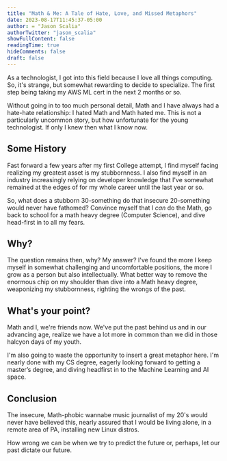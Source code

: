 ```yaml
---
title: "Math & Me: A Tale of Hate, Love, and Missed Metaphors"
date: 2023-08-17T11:45:37-05:00
author: = "Jason Scalia"
authorTwitter: "jason_scalia"
showFullContent: false
readingTime: true
hideComments: false
draft: false
---
```


As a technologist, I got into this field because I love all things computing. So, it's strange, but somewhat rewarding to decide to specialize. The first step being taking my AWS ML cert in the next 2 months or so.

Without going in to too much personal detail, Math and I have always had a hate-hate relationship: I hated Math and Math hated me. This is not a particularly uncommon story, but how unfortunate for the young technologist. If only I knew then what I know now.

 <!--more-->

## Some History

Fast forward a few years after my first College attempt, I find myself facing realizing my greatest asset is my stubbornness. I also find myself in an industry increasingly relying on developer knowledge that I've somewhat remained at the edges of for my whole career until the last year or so.

So, what does a stubborn 30-something do that insecure 20-something would never have fathomed? Convince myself that I _can_ do the Math, go back to school for a math heavy degree (Computer Science), and dive head-first in to all my fears.

## Why?

The question remains then, why? My answer? I've found the more I keep myself in somewhat challenging and uncomfortable positions, the more I grow as a person but also intellectually. What better way to remove the enormous chip on my shoulder than dive into a Math heavy degree, weaponizing my stubbornness, righting the wrongs of the past.

## What's your point?

Math and I, we're friends now. We've put the past behind us and in our advancing age, realize we have a lot more in common than we did in those halcyon days of my youth.

I'm also going to waste the opportunity to insert a great metaphor here. I'm nearly done with my CS degree, eagerly looking forward to getting a master’s degree, and diving headfirst in to the Machine Learning and AI space.

## Conclusion

The insecure, Math-phobic wannabe music journalist of my 20's would never have believed this, nearly assured that I would be living alone, in a remote area of PA, installing new Linux distros.

How wrong we can be when we try to predict the future or, perhaps, let our past dictate our future.
